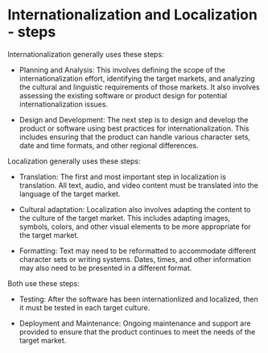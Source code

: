 # Internationalization and Localization - steps

Internationalization generally uses these steps:

* Planning and Analysis: This involves defining the scope of the internationalization effort, identifying the target markets, and analyzing the cultural and linguistic requirements of those markets. It also involves assessing the existing software or product design for potential internationalization issues.

* Design and Development: The next step is to design and develop the product or software using best practices for internationalization. This includes ensuring that the product can handle various character sets, date and time formats, and other regional differences.

Localization generally uses these steps:

* Translation: The first and most important step in localization is translation. All text, audio, and video content must be translated into the language of the target market.

* Cultural adaptation: Localization also involves adapting the content to the culture of the target market. This includes adapting images, symbols, colors, and other visual elements to be more appropriate for the target market.

* Formatting: Text may need to be reformatted to accommodate different character sets or writing systems. Dates, times, and other information may also need to be presented in a different format.

Both use these steps:

* Testing: After the software has been internationlized and localized, then it must be tested in each target culture.

* Deployment and Maintenance: Ongoing maintenance and support are provided to ensure that the product continues to meet the needs of the target market.

